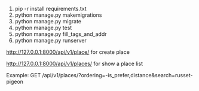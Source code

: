 1. pip -r install requirements.txt
2. python manage.py makemigrations
3. python manage.py migrate
4. python manage.py test
5. python manage.py fill_tags_and_addr
6. python manage.py runserver

http://127.0.0.1:8000/api/v1/place/ for create place

http://127.0.0.1:8000/api/v1/places/ for show a place list

Example: GET /api/v1/places/?ordering=-is_prefer,distance&search=russet-pigeon

